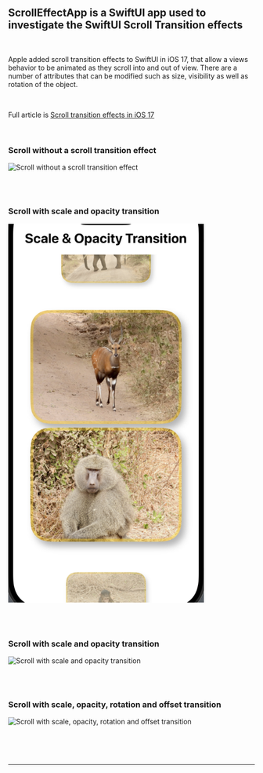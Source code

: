 ## ScrollEffectApp is a SwiftUI app used to investigate the SwiftUI Scroll Transition effects


<BR>


Apple added scroll transition effects to SwiftUI in iOS 17, that allow a views
behavior to be animated as they scroll into and out of view. There are a number of
attributes that can be modified such as size, visibility as well as rotation of the
object.



<BR>

Full article is <a href="https://swdevnotes.com/swift/2024/scroll-transition-effects-in-ios-17/" target="_blank">
Scroll transition effects in iOS 17
</a>




<BR>


### Scroll without a scroll transition effect
<img width="300" 
alt="Scroll without a scroll transition effect"
src="https://github.com/calleric/swift/blob/main/ScrollEffectApp/images/cards-no-transition-animation.gif">

<BR>


<BR>


### Scroll with scale and opacity transition
<img width="400" 
alt="Scroll with scale and opacity transition"
src="https://github.com/calleric/swift/blob/main/ScrollEffectApp/images/cards-scale-opacity-transition.png">

<BR>



<BR>


### Scroll with scale and opacity transition
<img width="300" 
alt="Scroll with scale and opacity transition"
src="https://github.com/calleric/swift/blob/main/ScrollEffectApp/images/cards-scale-opacity-animation.gif">

<BR>



<BR>


### Scroll with scale, opacity, rotation and offset transition 
<img width="300" 
alt="Scroll with scale, opacity, rotation and offset transition"
src="https://github.com/calleric/swift/blob/main/ScrollEffectApp/images/card-scale-opacity-rotation-animation.gif">

<BR>



<BR>
<BR>
<HR>
<BR>


